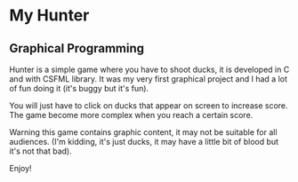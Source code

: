 # My Hunter

## Graphical Programming

Hunter is a simple game where you have to shoot ducks, it is developed in C and with CSFML library. It was my very first graphical project and I had a lot of fun doing it (it's buggy but it's fun).

You will just have to click on ducks that appear on screen to increase score. The game become more complex when you reach a certain score.

Warning this game contains graphic content, it may not be suitable for all audiences. (I'm kidding, it's just ducks, it may have a little bit of blood but it's not that bad).

Enjoy!